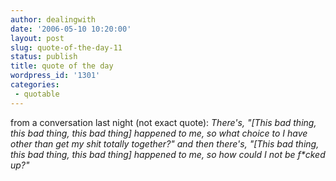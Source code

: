 ```yaml
---
author: dealingwith
date: '2006-05-10 10:20:00'
layout: post
slug: quote-of-the-day-11
status: publish
title: quote of the day
wordpress_id: '1301'
categories:
 - quotable
---
```


from a conversation last night (not exact quote): _There's, "[This bad thing,
this bad thing, this bad thing] happened to me, so what choice to I have other
than get my shit totally together?" and then there's, "[This bad thing, this
bad thing, this bad thing] happened to me, so how could I not be f*cked up?"_

